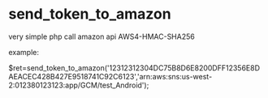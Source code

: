 # send_token_to_amazon
very simple  php call amazon api AWS4-HMAC-SHA256

example:

$ret=send_token_to_amazon('12312312304DC75B8D6E8200DFF12356E8DAEACEC428B427E9518741C92C6123','arn:aws:sns:us-west-2:012380123123:app/GCM/test_Android');
  
